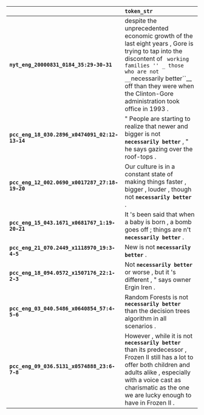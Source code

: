 |                                                | `token_str`                                                                                                                                                                                                                                                          |
|:-----------------------------------------------|:---------------------------------------------------------------------------------------------------------------------------------------------------------------------------------------------------------------------------------------------------------------------|
| **`nyt_eng_20000831_0184_35:29-30-31`**        | despite the unprecedented economic growth of the last eight years , Gore is trying to tap into the discontent of `` working families '' _ those who are not __``necessarily better``__ off than they were when the Clinton-Gore administration took office in 1993 . |
| **`pcc_eng_18_030.2896_x0474091_02:12-13-14`** | " People are starting to realize that newer and bigger is not __``necessarily better``__ , " he says gazing over the roof-tops .                                                                                                                                     |
| **`pcc_eng_12_002.0690_x0017287_27:18-19-20`** | Our culture is in a constant state of making things faster , bigger , louder , though not __``necessarily better``__ .                                                                                                                                               |
| **`pcc_eng_15_043.1671_x0681767_1:19-20-21`**  | It 's been said that when a baby is born , a bomb goes off ; things are n't __``necessarily better``__ .                                                                                                                                                             |
| **`pcc_eng_21_070.2449_x1118970_19:3-4-5`**    | New is not __``necessarily better``__ .                                                                                                                                                                                                                              |
| **`pcc_eng_18_094.0572_x1507176_22:1-2-3`**    | Not __``necessarily better``__ or worse , but it 's different , " says owner Ergin Iren .                                                                                                                                                                            |
| **`pcc_eng_03_040.5486_x0640854_57:4-5-6`**    | Random Forests is not __``necessarily better``__ than the decision trees algorithm in all scenarios .                                                                                                                                                                |
| **`pcc_eng_09_036.5131_x0574888_23:6-7-8`**    | However , while it is not __``necessarily better``__ than its predecessor , Frozen II still has a lot to offer both children and adults alike , especially with a voice cast as charismatic as the one we are lucky enough to have in Frozen II .                    |